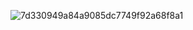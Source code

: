 ![7d330949a84a9085dc7749f92a68f8a1](https://github.com/user-attachments/assets/cb3cfada-ea39-437e-b55e-e28f4c917412)

